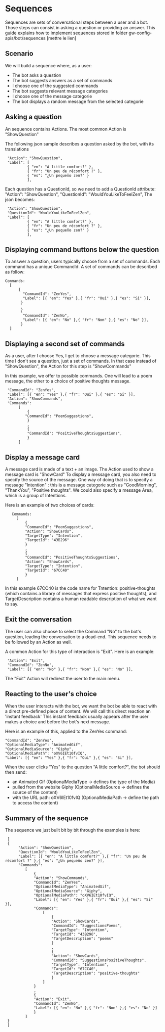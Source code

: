 
Sequences
=================

Sequences are sets of conversational steps between a user and a bot. 
Those steps can consist in asking a question or providing an answer. 
This guide explains how to implement sequences stored in folder gw-config-apis/bot/sequences [mettre le lien]

## Scenario

We will build a sequence where, as a user:
* The bot asks a question
* The bot suggests answers as a set of commands
* I choose one of the suggested commands
* The bot suggests relevant message categories
* I choose one of the message categorie
* The bot displays a random message from the selected categorie

## Asking a question

An sequence contains Actions. 
The most common Action is "ShowQuestion"  

The following json sample describes a question asked by the bot, with its translations

     "Action": "ShowQuestion",
     "Label": [
              { "en": "A little comfort?" },
              { "fr": "Un peu de récomfort ?" },
              { "es": "¿Un pequeño zen?" }
              ],
     
Each question has a QuestionId, so we need to add a QuestionId attribute:
     "Action": "ShowQuestion",
     "QuestionId": "WouldYouLikeToFeelZen",
The json becomes: 

     "Action": "ShowQuestion",
     "QuestionId": "WouldYouLikeToFeelZen",
     "Label": [
              { "en": "A little comfort?" },
              { "fr": "Un peu de récomfort ?" },
              { "es": "¿Un pequeño zen?" }
              ],
     
## Displaying command buttons below the question

To answer a question, users typically choose from a set of commands. 
Each command has a unique CommandId. 
A set of commands  can be described as follow:
    
    Commands: 
      [
          {    
            "CommandId": "ZenYes",
            "Label": [{ "en": "Yes" },{ "fr": "Oui" },{ "es": "Si" }],
           }
           ,
           {
            "CommandId": "ZenNo",
            "Label": [{ "en": "No" },{ "fr": "Non" },{ "es": "No" }],
           }
      ]      
      
## Displaying a second set of commands

As a user, after I choose Yes, I get to choose a message categorie.
This time I don't see a question, just a set of commands. 
In that case instead of "ShowQuestion", the Action for this step is "ShowCommands"

In this example, we offer to possible commands. One will lead to a poem message, the other to a choice of positive thoughts message.

     "CommandId": "ZenYes",
     "Label": [{ "en": "Yes" },{ "fr": "Oui" },{ "es": "Si" }],
     "Action": "ShowCommands",
     "Commands":         
          [
              { 
             "CommandId": "PoemSuggestions",
              }
              ,
              { 
              "CommandId": "PositiveThoughtsSuggestions",
              }
          ]

## Display a message card 

A message card is made of a text + an image.
The Action used to show a message card is "ShowCard"
To display a message card, you also need to specify the source of the message.
One way of doing that is to specify a message "Intention" : this is a message categorie such as "GoodMorning", "ThankYou", "Positive thoughts". We could also specify a message Area, which is a group of Intentions.

Here is an example of two choices of cards:

       Commands:         
         [
             { 
             "CommandId": "PoemSuggestions", 
             "Action": "ShowCards",
             "TargetType": "Intention", 
             "TargetId": "43B296"
             }
             ,
             { 
             "CommandId": "PositiveThoughtsSuggestions",
             "Action": "ShowCards",  
             "TargetType": "Intention", 
             "TargetId": "67CC40" 
             }
         ]

In this example 67CC40 is the code name for Tntention: positive-thoughts (which contains a library of messages that express positive thoughts), and TargetDescription contains a human readable description of what we want to say.


## Exit the conversation

The user can also choose to select the Command "No" to the bot's question, leading the conversation to a dead-end. This sequence needs to be followed by an Action as well.

A common Action for this type of interaction is "Exit". Here is an example:

     "Action": "Exit",
     "CommandId": "ZenNo",
     "Label": [{ "en": "No" },{ "fr": "Non" },{ "es": "No" }],

The "Exit" Action will redirect the user to the main menu. 

## Reacting to the user's choice

When the user interacts with the bot, we want the bot be able to react with a direct pre-defined piece of content. We will call this direct reaction an 'instant feedback'
This instant feedback usually appears after the user makes a choice and before the bot's next message.

Here is an example of this, applied to the ZenYes command: 

    "CommandId": "ZenYes",
    "OptionalMediaType": "AnimatedGif",
    "OptionalMediaSource": "Giphy",
    "OptionalMediaPath": "oXV6IEt10fvIQ",
    "Label": [{ "en": "Yes" },{ "fr": "Oui" },{ "es": "Si" }],
         
When the user clicks "Yes" to the question "A little comfort?", the bot should then send:
- an Animated Gif (OptionalMediaType -> defines the type of the Media)
- pulled from the website Giphy (OptionalMediaSource -> defines the source of the content)
- with the URL path: oXV6IEt10fvIQ (OptionalMediaPath -> define the path to access the content)

## Summary of the sequence

The sequence we just built bit by bit through the examples is here:

     [
     {
          "Action": "ShowQuestion",
          "QuestionId": "WouldYouLikeToFeelZen",
          "Label": [{ "en": "A little comfort?" },{ "fr": "Un peu de récomfort ?" },{ "es": "¿Un pequeño zen?" }],
          "Commands": 
             [
                 {
                 "Action": "ShowCommands",
                 "CommandId": "ZenYes",
                 "OptionalMediaType": "AnimatedGif",
                 "OptionalMediaSource": "Giphy",
                 "OptionalMediaPath": "oXV6IEt10fvIQ",
                 "Label": [{ "en": "Yes" },{ "fr": "Oui" },{ "es": "Si" }],
                 "Commands": 
                     [
                         { 
                         "Action": "ShowCards",
                         "CommandId": "SuggestionsPoems", 
                         "TargetType": "Intention", 
                         "TargetId": "43B296", 
                         "TargetDescription": "poems" 
                         }
                         ,
                         { 
                         "Action": "ShowCards",  
                         "CommandId": "SuggestionsPositiveThoughts",
                         "TargetType": "Intention", 
                         "TargetId": "67CC40", 
                         "TargetDescription": "positive-thoughts" 
                         }
                     ]
                 }
                 ,
                 {
                 "Action": "Exit",
                 "CommandId": "ZenNo",
                 "Label": [{ "en": "No" },{ "fr": "Non" },{ "es": "No" }]
                 }
             ]
     }
     ]




